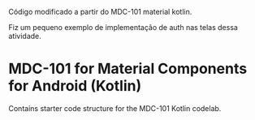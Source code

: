Código modificado a partir do MDC-101 material kotlin.

Fiz um pequeno exemplo de implementação de auth nas telas dessa atividade.



# MDC-101 for Material Components for Android (Kotlin)

Contains starter code structure for the MDC-101 Kotlin codelab.
